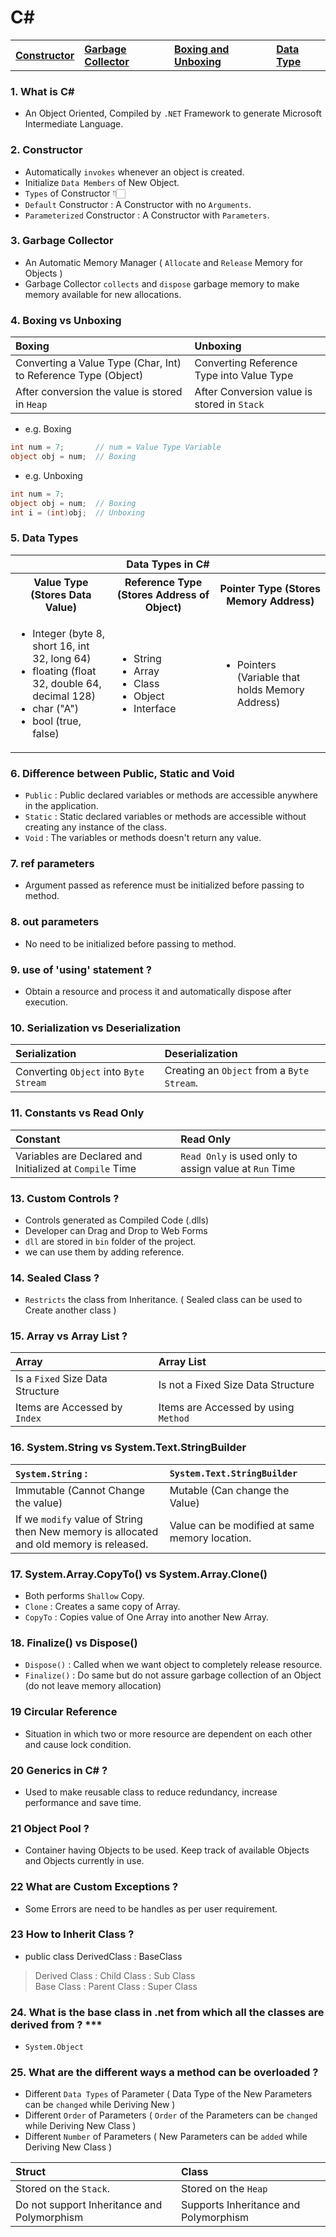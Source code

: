 # C#

<table>
   <tr>
      <th align=left><a href='#con'>Constructor</a></th>
      <th align=left><a href='#gc'>Garbage Collector</a></th>
      <th align=left><a href='#box'>Boxing and Unboxing</a></th>
      <th align=left><a href='#type'>Data Type</a></th>         
   </tr>
</table>

### 1. What is C# 

-  An Object Oriented, Compiled by `.NET` Framework to generate Microsoft Intermediate Language.

<h3 name='con'>2. Constructor</h3>

- Automatically `invokes` whenever an object is created.
- Initialize `Data Members` of New Object.
- `Types` of Constructor 👇🏻
- `Default` Constructor : A Constructor with no `Arguments`.
- `Parameterized` Constructor : A Constructor with `Parameters`.

<h3 name='gc'>3. Garbage Collector</h3> 

-  An Automatic Memory Manager ( `Allocate` and `Release` Memory for Objects )
-  Garbage Collector `collects` and `dispose` garbage memory to make memory available for new allocations.

<h3 name='box'>4. Boxing vs Unboxing</h3>

Boxing | Unboxing
:--- | :---
Converting a Value Type (Char, Int) to Reference Type (Object) | Converting Reference Type into Value Type 
After conversion the value is stored in `Heap` | After Conversion value is stored in `Stack`

- e.g. Boxing 
```c#
int num = 7;       // num = Value Type Variable        
object obj = num;  // Boxing
```
- e.g. Unboxing

```c#
int num = 7;  
object obj = num;  // Boxing
int i = (int)obj;  // Unboxing
```
<h3 name='type'>5. Data Types</h3>

<table>
   <tr><th colspan=3>Data Types in C#</th></tr>
   <tr><th>Value Type (Stores Data Value)</th><th>Reference Type (Stores Address of Object)</th><th>Pointer Type (Stores Memory Address)</th></tr>
   <tr>
      <td>
         <ul>
            <li>Integer (byte 8, short 16, int 32, long 64)</li>
            <li>floating (float 32, double 64, decimal 128)</li>
            <li>char ("A")</li>            
            <li>bool (true, false)</li>
         </ul>
      </td>
      <td>
         <ul>
            <li>String</li>
            <li>Array</li>
            <li>Class</li>
            <li>Object</li>
            <li>Interface</li>
         </ul>
      </td>
       <td>
         <ul>
            <li>Pointers (Variable that holds Memory Address)</li>
         </ul>
      </td>
   </tr>
</table>

### 6. Difference between Public, Static and Void 

- `Public` : Public declared variables or methods are accessible anywhere in the application.
- `Static` : Static declared variables or methods are accessible without creating any instance of the class.
- `Void`   : The variables or methods doesn't return any value.

### 7. ref parameters 

- Argument passed as reference must be initialized before passing to method.

### 8. out parameters

- No need to be initialized before passing to method.

### 9. use of 'using' statement ?

- Obtain a resource and process it and automatically dispose after execution.

### 10. Serialization vs Deserialization

Serialization | Deserialization
:--- | :---
Converting `Object` into `Byte Stream` | Creating an `Object` from a `Byte Stream`.

### 11. Constants vs Read Only 

Constant | Read Only
:--- | :---
Variables are Declared and Initialized at `Compile` Time | `Read Only` is used only to assign value at `Run` Time

### 13. Custom Controls ?

- Controls generated as Compiled Code (.dlls)
- Developer can Drag and Drop to Web Forms
- `dll` are stored in `bin` folder of the project.
- we can use them by adding reference.

### 14. Sealed Class ?

- `Restricts` the class from Inheritance. ( Sealed class can be used to Create another class )

### 15. Array vs Array List ?

Array | Array List
:--- | :---
Is a `Fixed` Size Data Structure | Is not a Fixed Size Data Structure
Items are Accessed by `Index` | Items are Accessed by using `Method`

### 16. System.String vs System.Text.StringBuilder 

`System.String` :  | `System.Text.StringBuilder`
:--- | :---
Immutable (Cannot Change the value) | Mutable (Can change the Value)
If we `modify` value of String then New memory is allocated and old memory is released. | Value can be modified at same memory location.

### 17. System.Array.CopyTo() vs System.Array.Clone()

- Both performs `Shallow` Copy.
- `Clone`  : Creates a same copy of Array. 
- `CopyTo` : Copies value of One Array into another New Array.

### 18. Finalize() vs Dispose()

- `Dispose()` : Called when we want object to completely release resource.
- `Finalize()` : Do same but do not assure garbage collection of an Object (do not leave memory allocation)

### 19 Circular Reference 

- Situation in which two or more resource are dependent on each other and cause lock condition.

### 20 Generics in C# ?

- Used to make reusable class to reduce redundancy, increase performance and save time.

### 21 Object Pool ?

- Container having Objects to be used. Keep track of available Objects and Objects currently in use.

### 22 What are Custom Exceptions ? 

- Some Errors are need to be handles as per user requirement.

### 23 How to Inherit Class ?

- public class DerivedClass : BaseClass
> Derived Class : Child Class  : Sub Class  
> Base Class    : Parent Class : Super Class 

### 24. What is the base class in .net from which all the classes are derived from ? ***

- `System.Object`

### 25. What are the different ways a method can be overloaded ?

- Different `Data Types` of Parameter ( Data Type of the New Parameters can be `changed` while Deriving New )
- Different `Order` of Parameters ( `Order` of the Parameters can be `changed` while Deriving New Class )
- Different `Number` of Parameters ( New Parameters can be `added` while Deriving New Class )

Struct | Class
:--- | :--- 
Stored on the `Stack`. | Stored on the `Heap`
Do not support Inheritance and Polymorphism | Supports Inheritance and Polymorphism 

